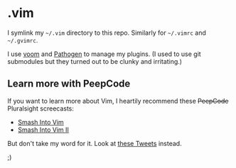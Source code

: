 # .vim

I symlink my `~/.vim` directory to this repo.  Similarly for `~/.vimrc` and `~/.gvimrc`.

I use [voom][] and [Pathogen][] to manage my plugins.  (I used to use git submodules but they turned out to be clunky and irritating.)


## Learn more with PeepCode

If you want to learn more about Vim, I heartily recommend these ~~PeepCode~~ Pluralsight screecasts:

* [Smash Into Vim](https://www.pluralsight.com/courses/smash-into-vim)
* [Smash Into Vim II](https://www.pluralsight.com/courses/smash-into-vim)

But don't take my word for it.  Look at [these Tweets](http://airbladesoftware.com/peepcode-vim) instead.

;)


  [voom]: https://github.com/airblade/voom
  [pathogen]: https://github.com/tpope/vim-pathogen

